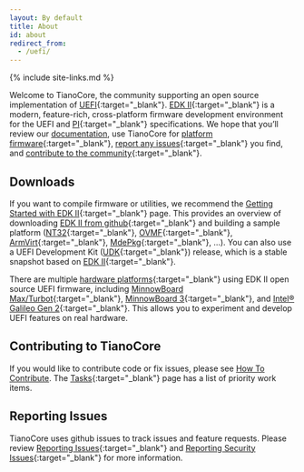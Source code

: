 ```yaml
---
layout: By default
title: About
id: about
redirect_from:
  - /uefi/
---
```

{% include site-links.md %}

Welcome to TianoCore, the community supporting an open source implementation of [UEFI]({{wiki}}/UEFI){:target="_blank"}. [EDK II]({{wiki}}/EDK-II){:target="_blank"} is a modern, feature-rich, cross-platform firmware development environment for the UEFI and [PI]({{wiki}}/PI){:target="_blank"} specifications. We hope that you’ll review our [documentation]({{baseurl}}/docs), use TianoCore for [platform firmware]({{wiki}}/EDK-II-Platforms){:target="_blank"}, [report any issues]({{wiki}}/Reporting-Issues){:target="_blank"} you find, and [contribute to the community]({{wiki}}/How-To-Contribute){:target="_blank"}.

## Downloads
If you want to compile firmware or utilities, we recommend the [Getting Started with EDK II]({{wiki}}/Getting-Started-with-EDK-II){:target="_blank"} page. This provides an overview of downloading [EDK II from github]({{edk2github}}){:target="_blank"} and building a sample platform ([NT32]({{wiki}}/Nt32Pkg){:target="_blank"}, [OVMF]({{wiki}}/OVMF){:target="_blank"}, [ArmVirt]({{edk2github}}/tree/master/ArmVirtPkg){:target="_blank"}, [MdePkg]({{wiki}}/MdePkg){:target="_blank"}, ...). You can also use a UEFI Development Kit ([UDK]({{wiki}}/UDK){:target="_blank"}) release, which is a stable snapshot based on [EDK II]({{wiki}}/EDK-II){:target="_blank"}.
	
There are multiple [hardware platforms]({{wiki}}/EDK-II-Platforms){:target="_blank"} using EDK II open source UEFI firmware, including [MinnowBoard Max/Turbot]({{wiki}}/MinnowBoardMax){:target="_blank"}, [MinnowBoard 3]({{wiki}}/MinnowBoard-3){:target="_blank"}, and [Intel® Galileo Gen 2]({{wiki}}/Galileo){:target="_blank"}. This allows you to experiment and develop UEFI features on real hardware.

## Contributing to TianoCore
If you would like to contribute code or fix issues, please see [How To Contribute]({{baseurl}}/contrib). The [Tasks]({{wiki}}/Tasks){:target="_blank"} page has a list of priority work items.

## Reporting Issues
TianoCore uses github issues to track issues and feature requests. Please review [Reporting Issues]({{wiki}}/Reporting-Issues){:target="_blank"} and [Reporting Security Issues]({{wiki}}/Reporting-Security-Issues){:target="_blank"} for more information.
